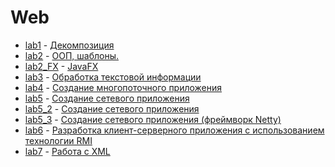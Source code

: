 
# Web

* [lab1](https://github.com/isysoi3/BSU/tree/master/Web/lab1) - [Декомпозиция](https://drive.google.com/open?id=1bWlKrxDV8xMbPwLRXvvJbJqAvfEN-Zqc)
* [lab2](https://github.com/isysoi3/BSU/tree/master/Web/lab2) - [ООП, шаблоны.](https://drive.google.com/open?id=1NWS1Vpv_VvYvk7UZC5GYt9gNe5qLtzgJ)
* [lab2_FX](https://github.com/isysoi3/BSU/tree/master/Web/lab2_FX) - [JavaFX](https://drive.google.com/open?id=1HGRDqdHTGERLOxnLtv7dagztcF602jYv)
* [lab3](https://github.com/isysoi3/BSU/tree/master/Web/lab3) - [Обработка текстовой информации](https://drive.google.com/open?id=1-cbWKDYyWEr0idcQjMlC_cFrAKHoETAb)
* [lab4](https://github.com/isysoi3/BSU/tree/master/Web/lab4) - [Создание многопоточного приложения](https://drive.google.com/open?id=1KeqDcZCFvoH4WhJHgxtIYh2NZeN5YO8D)
* [lab5](https://github.com/isysoi3/BSU/tree/master/Web/lab5) - [Создание сетевого приложения](https://drive.google.com/open?id=1smtfTgu6QJX1r3kIv-PsKhATRIh_PJWJ)
* [lab5_2](https://github.com/isysoi3/BSU/tree/master/Web/lab5_2) - [Создание сетевого приложения](https://drive.google.com/open?id=13YRx44ytQ9qEnW0_Ss4Aw5iQyel485up)
* [lab5_3](https://github.com/isysoi3/BSU/tree/master/Web/lab5_3) - [Создание сетевого приложения (фреймворк Netty)](https://drive.google.com/open?id=1I8Dcw4vhAG4tVOSUvk63_MKRTg06WEGH)
* [lab6](https://github.com/isysoi3/BSU/tree/master/Web/lab6(lab2)) - [Разработка клиент-серверного приложения с использованием технологии RMI](https://drive.google.com/open?id=12K0CxLDegnaZE_sZKA4KwthCmPKWRKEj)
* [lab7](https://github.com/isysoi3/BSU/tree/master/Web/lab7(lab2)) - [Работа с XML](https://drive.google.com/open?id=1g0x0G7m2uGynlSi3PAH8MIJF0bSw4_HX)


